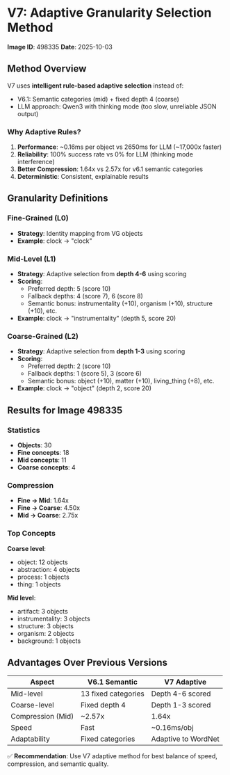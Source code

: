 # V7: Adaptive Granularity Selection Method

**Image ID**: 498335
**Date**: 2025-10-03

## Method Overview

V7 uses **intelligent rule-based adaptive selection** instead of:
- V6.1: Semantic categories (mid) + fixed depth 4 (coarse)
- LLM approach: Qwen3 with thinking mode (too slow, unreliable JSON output)

### Why Adaptive Rules?

1. **Performance**: ~0.16ms per object vs 2650ms for LLM (~17,000x faster)
2. **Reliability**: 100% success rate vs 0% for LLM (thinking mode interference)
3. **Better Compression**: 1.64x vs 2.57x for v6.1 semantic categories
4. **Deterministic**: Consistent, explainable results

## Granularity Definitions

### Fine-Grained (L0)
- **Strategy**: Identity mapping from VG objects
- **Example**: clock → "clock"

### Mid-Level (L1)
- **Strategy**: Adaptive selection from **depth 4-6** using scoring
- **Scoring**:
  - Preferred depth: 5 (score 10)
  - Fallback depths: 4 (score 7), 6 (score 8)
  - Semantic bonus: instrumentality (+10), organism (+10), structure (+10), etc.
- **Example**: clock → "instrumentality" (depth 5, score 20)

### Coarse-Grained (L2)
- **Strategy**: Adaptive selection from **depth 1-3** using scoring
- **Scoring**:
  - Preferred depth: 2 (score 10)
  - Fallback depths: 1 (score 5), 3 (score 6)
  - Semantic bonus: object (+10), matter (+10), living_thing (+8), etc.
- **Example**: clock → "object" (depth 2, score 20)

## Results for Image 498335

### Statistics
- **Objects**: 30
- **Fine concepts**: 18
- **Mid concepts**: 11
- **Coarse concepts**: 4

### Compression
- **Fine → Mid**: 1.64x
- **Fine → Coarse**: 4.50x
- **Mid → Coarse**: 2.75x

### Top Concepts

**Coarse level**:
- object: 12 objects
- abstraction: 4 objects
- process: 1 objects
- thing: 1 objects

**Mid level**:
- artifact: 3 objects
- instrumentality: 3 objects
- structure: 3 objects
- organism: 2 objects
- background: 1 objects

## Advantages Over Previous Versions

| Aspect | V6.1 Semantic | V7 Adaptive |
|--------|---------------|-------------|
| Mid-level | 13 fixed categories | Depth 4-6 scored |
| Coarse-level | Fixed depth 4 | Depth 1-3 scored |
| Compression (Mid) | ~2.57x | 1.64x |
| Speed | Fast | ~0.16ms/obj |
| Adaptability | Fixed categories | Adaptive to WordNet |

✅ **Recommendation**: Use V7 adaptive method for best balance of speed, compression, and semantic quality.
